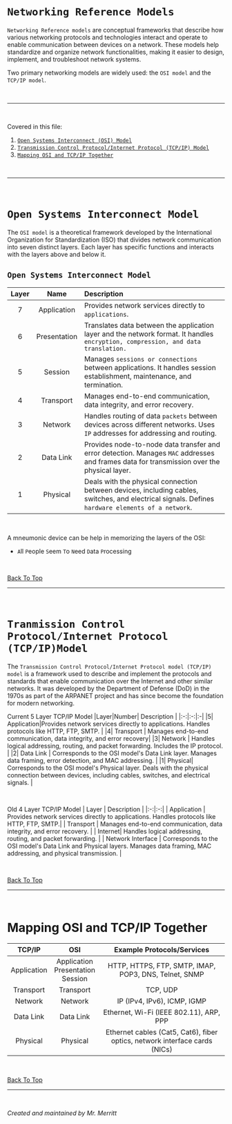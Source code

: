 # `Networking Reference Models`

`Networking Reference models` are conceptual frameworks that describe how various networking protocols and technologies interact and operate to enable communication between devices on a network. These models help standardize and organize network functionalities, making it easier to design, implement, and troubleshoot network systems. 

Two primary networking models are widely used: the `OSI model` and the `TCP/IP model`.


<br>

___

<br>

Covered in this file:
1. [`Open Systems Interconnect (OSI) Model`](#open-systems-interconnect-model)
1. [`Transmission Control Protocol/Internet Protocol (TCP/IP) Model`](#tranmission-control-protocolinternet-protocol-tcpipmodel)
1. [`Mapping OSI and TCP/IP Together`](#mapping-osi-and-tcpip-together)

<br>

___

<br>

# `Open Systems Interconnect Model`
The `OSI model` is a theoretical framework developed by the International Organization for Standardization (ISO) that divides network communication into seven distinct layers. Each layer has specific functions and interacts with the layers above and below it.

## `Open Systems Interconnect Model`
| Layer | Name | Description|
|:-:|:-:|:-|
| 7|Application|Provides network services directly to `applications`.|
| 6 | Presentation | Translates data between the application layer and the network format. It handles `encryption, compression, and data translation.` |
| 5 | Session| Manages `sessions or connections` between applications. It handles session establishment, maintenance, and termination. |
| 4 | Transport| Manages end-to-end communication, data integrity, and error recovery. |
| 3 | Network| Handles routing of data `packets` between devices across different networks. Uses `IP` addresses for addressing and routing. |
| 2 | Data Link| Provides node-to-node data transfer and error detection. Manages `MAC` addresses and frames data for transmission over the physical layer. |
| 1 | Physical | Deals with the physical connection between devices, including cables, switches, and electrical signals. Defines `hardware elements of a network`. |


<br>

A mneumonic device can be help in memorizing the layers of the OSI:

* `A`ll `P`eople `S`eem `T`o `N`eed `D`ata `P`rocessing

<br>

[Back To Top](#networking-models)

___

<br>

# `Tranmission Control Protocol/Internet Protocol (TCP/IP)Model`

The `Transmission Control Protocol/Internet Protocol model (TCP/IP) model` is a framework used to describe and implement the protocols and standards that enable communication over the Internet and other similar networks. It was developed by the Department of Defense (DoD) in the 1970s as part of the ARPANET project and has since become the foundation for modern networking.

Current 5 Layer TCP/IP Model
|Layer|Number| Description |
|:-:|:-:|:-|
|5| Application|Provides network services directly to applications. Handles protocols like HTTP, FTP, SMTP.  |
|4| Transport | Manages end-to-end communication, data integrity, and error recovery|
|3| Network | Handles logical addressing, routing, and packet forwarding. Includes the IP protocol. |
|2| Data Link | Corresponds to the OSI model's Data Link layer. Manages data framing, error detection, and MAC addressing. |
|1| Physical| Corresponds to the OSI model's Physical layer. Deals with the physical connection between devices, including cables, switches, and electrical signals. |

<br>

Old 4 Layer TCP/IP Model
| Layer | Description |
|:-:|:-:|
| Application | Provides network services directly to applications. Handles protocols like HTTP, FTP, SMTP.|
| Transport | Manages end-to-end communication, data integrity, and error recovery. |
| Internet| Handles logical addressing, routing, and packet forwarding.  |
| Network Interface | Corresponds to the OSI model's Data Link and Physical layers. Manages data framing, MAC addressing, and physical transmission. |


<br>

[Back To Top](#networking-models)

___

<br>

# Mapping OSI and TCP/IP Together

| TCP/IP| OSI| Example Protocols/Services|
|:-:|:-:|:-:|
| Application | Application<br>Presentation<br>Session | HTTP, HTTPS, FTP, SMTP, IMAP, POP3, DNS, Telnet, SNMP|
| Transport | Transport | TCP, UDP |
| Network | Network | IP (IPv4, IPv6), ICMP, IGMP |
| Data Link | Data Link | Ethernet, Wi-Fi (IEEE 802.11), ARP, PPP|
| Physical| Physical| Ethernet cables (Cat5, Cat6), fiber optics, network interface cards (NICs) |


<br>

[Back To Top](#networking-models)

___

<br>


*Created and maintained by Mr. Merritt*